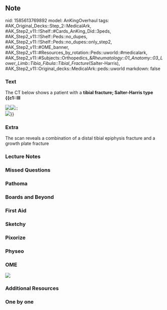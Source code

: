 ## Note
nid: 1585613769892
model: AnKingOverhaul
tags: #AK_Original_Decks::Step_2::MedicalArk, #AK_Step2_v11::!Shelf::#Cards_AnKing_Did::3peds, #AK_Step2_v11::!Shelf::Peds::no_dupes, #AK_Step2_v11::!Shelf::Peds::no_dupes::only_step2, #AK_Step2_v11::#OME_banner, #AK_Step2_v11::#Resources_by_rotation::Peds::uworld::#medicalark, #AK_Step2_v11::#Subjects::Orthopedics_&_Rheumatology::01_Anatomy::03_Lower_Limb::Tibia_Fibula::Tibial_Fracture_(Salter-Harris), #AK_Step2_v11::Original_decks::MedicalArk::peds::uworld
markdown: false

### Text
The CT below shows a patient with a <b>tibial fracture;
Salter-Harris type {{c1::III</b>
<div>
  <img src=
  "paste-287fdf0900e25535fe586ab88ac66e2d6650fc6a.jpg"><img src=
  "paste-62e9c367ed22856c7970cefc5fc74ee6b323adb8.jpg">::
</div>
<div>
  <img src="paste-e76f5232675f1f282a8a26c3e2e4df666ff58da4.jpg">}}
</div>

### Extra
<div>
  The scan reveals a combination of a distal tibial epiphysis
  fracture and a growth plate fracture
</div>

### Lecture Notes


### Missed Questions


### Pathoma


### Boards and Beyond


### First Aid


### Sketchy


### Pixorize


### Physeo


### OME
<div class="ome-widget">
  <a href="https://onlinemeded.org?ref=anki"><img src=
  "_OME_AnkiFlashcards_General_3.png"></a>
</div>

### Additional Resources


### One by one


